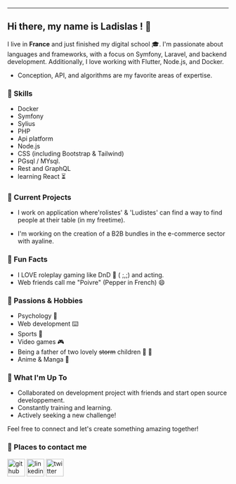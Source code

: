 
______________________________________________________________________________________________________________________________________________________________________________________ 


## Hi there, my name is __Ladislas__ ! :gift: ##
  

I live in **France** and just finished my digital school :mortar_board:.  I'm passionate about languages and frameworks, with a focus on Symfony, Laravel, and backend development. 
Additionally, I love working with Flutter, Node.js, and Docker.

- Conception, API, and algorithms are my favorite areas of expertise.

### 🚀 Skills

- Docker
- Symfony
- Sylius
- PHP
- Api platform
- Node.js
- CSS (including Bootstrap & Tailwind)
- PGsql / MYsql.
- Rest and GraphQL
- learning React ⏳

### 🌱 Current Projects

- I work on application where'rolistes' & 'Ludistes' can find a way to find people at their table (in my freetime).
  
- I'm working on the creation of a B2B bundles in the e-commerce sector with ayaline.

### 👯 Fun Facts

- I LOVE roleplay gaming like DnD 🐉 ( ;,;) and acting.
- Web friends call me "Poivre" (Pepper in French) 😄
  
### 🌈 Passions & Hobbies

- Psychology 🧠
- Web development ⌨️
- Sports 🥅
- Video games 🎮
- Being a father of two lovely ~~storm~~ children 👧 👧
- Anime & Manga 📖

### 🧐 What I'm Up To

- Collaborated on development project with friends and start open source developpement.
- Constantly training and learning.
- Actively seeking a new challenge!

Feel free to connect and let's create something amazing together!

### 📇 Places to contact me 

[<img src='https://cdn.jsdelivr.net/npm/simple-icons@3.0.1/icons/github.svg' alt='github' height='40'>](https://github.com/Marchandladislas) 
[<img src='https://cdn.jsdelivr.net/npm/simple-icons@3.0.1/icons/linkedin.svg' alt='linkedin' height='40'>](https://www.linkedin.com/in/ladislas-marchand//) [<img src='https://cdn.jsdelivr.net/npm/simple-icons@3.0.1/icons/twitter.svg' alt='twitter' height='40'>](https://twitter.com/Marchandlad)  





